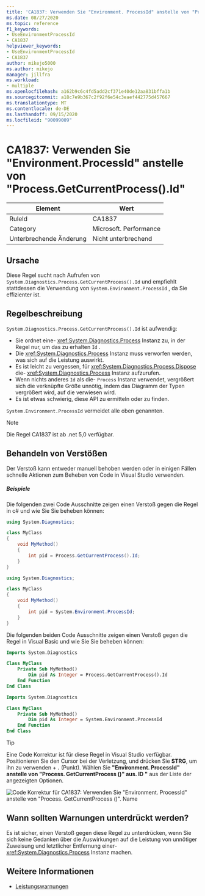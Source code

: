 ```yaml
---
title: 'CA1837: Verwenden Sie "Environment. ProcessId" anstelle von "Process. GetCurrentProcess ()". Name'
ms.date: 08/27/2020
ms.topic: reference
f1_keywords:
- UseEnvironmentProcessId
- CA1837
helpviewer_keywords:
- UseEnvironmentProcessId
- CA1837
author: mikejo5000
ms.author: mikejo
manager: jillfra
ms.workload:
- multiple
ms.openlocfilehash: a162b9c6c4fd5add2cf371e40de12aa831bffa1b
ms.sourcegitcommit: a18c7e9b367c2f92f6e54c3eaef442775d457667
ms.translationtype: MT
ms.contentlocale: de-DE
ms.lasthandoff: 09/15/2020
ms.locfileid: "90099009"
---
```

# <a name="ca1837-use-environmentprocessid-instead-of-processgetcurrentprocessid"></a>CA1837: Verwenden Sie "Environment.ProcessId" anstelle von "Process.GetCurrentProcess().Id"

|Element|Wert|
|-|-|
|RuleId|CA1837
|Category|Microsoft. Performance|
|Unterbrechende Änderung|Nicht unterbrechend|

## <a name="cause"></a>Ursache

Diese Regel sucht nach Aufrufen von `System.Diagnostics.Process.GetCurrentProcess().Id` und empfiehlt stattdessen die Verwendung von `System.Environment.ProcessId` , da Sie effizienter ist.

## <a name="rule-description"></a>Regelbeschreibung

`System.Diagnostics.Process.GetCurrentProcess().Id` ist aufwendig:

- Sie ordnet eine- <xref:System.Diagnostics.Process> Instanz zu, in der Regel nur, um das zu erhalten `Id` .
- Die <xref:System.Diagnostics.Process> Instanz muss verworfen werden, was sich auf die Leistung auswirkt.
- Es ist leicht zu vergessen, für <xref:System.Diagnostics.Process.Dispose> die- <xref:System.Diagnostics.Process> Instanz aufzurufen.
- Wenn nichts anderes `Id` als die- `Process` Instanz verwendet, vergrößert sich die verknüpfte Größe unnötig, indem das Diagramm der Typen vergrößert wird, auf die verwiesen wird.
- Es ist etwas schwierig, diese API zu ermitteln oder zu finden.

`System.Environment.ProcessId` vermeidet alle oben genannten.

> [!NOTE]
> Die Regel CA1837 ist ab .net 5,0 verfügbar.

## <a name="how-to-fix-violations"></a>Behandeln von Verstößen

Der Verstoß kann entweder manuell behoben werden oder in einigen Fällen schnelle Aktionen zum Beheben von Code in Visual Studio verwenden.

##### <a name="examples"></a>Beispiele

Die folgenden zwei Code Ausschnitte zeigen einen Verstoß gegen die Regel in c# und wie Sie Sie beheben können:

```csharp
using System.Diagnostics;

class MyClass
{
    void MyMethod()
    {
        int pid = Process.GetCurrentProcess().Id;
    }
}
```

```csharp
using System.Diagnostics;

class MyClass
{
    void MyMethod()
    {
        int pid = System.Environment.ProcessId;
    }
}
```

Die folgenden beiden Code Ausschnitte zeigen einen Verstoß gegen die Regel in Visual Basic und wie Sie Sie beheben können:

```vb
Imports System.Diagnostics

Class MyClass
    Private Sub MyMethod()
        Dim pid As Integer = Process.GetCurrentProcess().Id
    End Function
End Class
```

```vb
Imports System.Diagnostics

Class MyClass
    Private Sub MyMethod()
        Dim pid As Integer = System.Environment.ProcessId
    End Function
End Class
```

> [!TIP]
> Eine Code Korrektur ist für diese Regel in Visual Studio verfügbar. Positionieren Sie den Cursor bei der Verletzung, und drücken Sie **STRG**, um ihn zu verwenden + **.** (Punkt). Wählen Sie **"Environment. ProcessId" anstelle von "Process. GetCurrentProcess ()" aus. ID "** aus der Liste der angezeigten Optionen.
>
> ![Code Korrektur für CA1837: Verwenden Sie "Environment. ProcessId" anstelle von "Process. GetCurrentProcess ()". Name](media/ca1837-codefix.png)

## <a name="when-to-suppress-warnings"></a>Wann sollten Warnungen unterdrückt werden?

Es ist sicher, einen Verstoß gegen diese Regel zu unterdrücken, wenn Sie sich keine Gedanken über die Auswirkungen auf die Leistung von unnötiger Zuweisung und letztlicher Entfernung einer- <xref:System.Diagnostics.Process> Instanz machen.

## <a name="see-also"></a>Weitere Informationen

- [Leistungswarnungen](../code-quality/performance-warnings.md)
